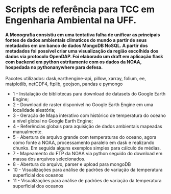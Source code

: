 # Scripts de referência para TCC em Engenharia Ambiental na UFF. 

#### A Monografia consistiu em uma tentativa falha de unificar as principais fontes de dados ambientais climaticos do mundo a partir de seus metadados em um banco de dados MongoDB NoSQL. A partir dos metadados foi possível criar uma visualização da região escolhida dos dados via protocolo OpenDAP. Foi elaborado um draft em aplicação flask com backend em python estritamente com os dados da NOAA, hospedada no pythonanywhere para defesa. 

Pacotes utilizados: dask,earthengine-api, pillow, xarray, folium, ee, matplotlib, netCDF4, ftplib, geojson, pandas e pymongo

- 1 - Instalação de bibliotecas para download de datasets do Google Earth Engine;
- 2 - Download de raster disponível no Google Earth Engine em uma localidade aleatória;
- 3 - Geração de Mapa interativo com histórico de temperatura do oceano a nível global no Google Earth Engine;
- 4 - Referências globais para aquisição de dados ambientais mapeadas manualmente. 
- 5 - Abertura de arquivo grande com temperaturas do oceano, agora como fonte a NOAA, processamento paralelo em dask e realizando chunks. Em seguida alguns exemplos simples para cálculo de médias.
- 7 - Mapeamento do FTP da NOAA via python seguido do download em massa dos arquivos selecionados. 
- 8 - Abertura do arquivo, parser e upload para mongoDB
- 10 - Visualizações para análise de padrões de variação da temperatura superficial dos oceanos
- 11 - Visualizações para análise de padrões de variação da temperatura superficial dos oceanos
